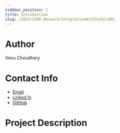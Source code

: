 ```yaml
---
sidebar_position: 1
title: Introduction
slug: /2023/CORD Network/IntegrationWithSunbirdRC
---
```


# Author

Venu Choudhary

# Contact Info

- [Email](mailto:venu.choudhary2000@gmail.com)
- [Linked In](https://www.linkedin.com/in/venu-choudhary-1284421b9/)
- [GitHub](https://www.github.com/VenuChoudhary001)

# Project Description
